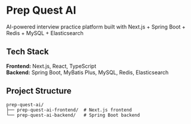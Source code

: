 # Prep Quest AI

AI-powered interview practice platform built with Next.js + Spring Boot + Redis + MySQL + Elasticsearch

## Tech Stack

**Frontend:** Next.js, React, TypeScript  
**Backend:** Spring Boot, MyBatis Plus, MySQL, Redis, Elasticsearch

## Project Structure
```text
prep-quest-ai/
├── prep-quest-ai-frontend/  # Next.js frontend
└── prep-quest-ai-backend/   # Spring Boot backend